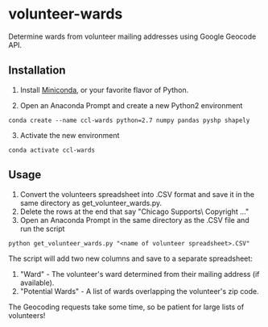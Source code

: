 # volunteer-wards

Determine wards from volunteer mailing addresses using Google Geocode API.

## Installation

1. Install [Miniconda](https://docs.conda.io/en/latest/miniconda.html), or your favorite flavor of Python.

2. Open an Anaconda Prompt and create a new Python2 environment

```
conda create --name ccl-wards python=2.7 numpy pandas pyshp shapely
```

3. Activate the new environment

```
conda activate ccl-wards
```

## Usage

1. Convert the volunteers spreadsheet into .CSV format and save it in the same directory as get_volunteer_wards.py. 
2. Delete the rows at the end that say "Chicago Supports\ Copyright ..."
3. Open an Anaconda Prompt in the same directory as the .CSV file and run the script

`python get_volunteer_wards.py "<name of volunteer spreadsheet>.CSV"`

The script will add two new columns and save to a separate spreadsheet:
1. "Ward" - The volunteer's ward determined from their mailing address (if available).
2. "Potential Wards" - A list of wards overlapping the volunteer's zip code.

The Geocoding requests take some time, so be patient for large lists of volunteers!
